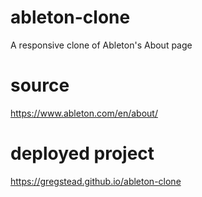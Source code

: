 # ableton-clone

A responsive clone of Ableton's About page

# source

https://www.ableton.com/en/about/

# deployed project

https://gregstead.github.io/ableton-clone
